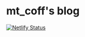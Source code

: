 # mt_coff's blog
[![Netlify Status](https://api.netlify.com/api/v1/badges/32c5922a-8a1e-4e3d-a7d1-98ae77d7bea7/deploy-status)](https://app.netlify.com/sites/frosty-tereshkova-e1c62a/deploys)